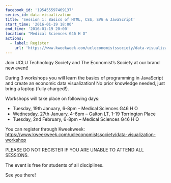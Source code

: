 ```yaml
---
facebook_id: '195455597469137'
series_id: data-visualization
title: 'Session 1: Basics of HTML, CSS, SVG & JavaScript'
start_time: '2016-01-19 18:00'
end_time: '2016-01-19 20:00'
location: "Medical Sciences G46 H O"
actions:
  - label: Register
    url: 'https://www.kweekweek.com/ucleconomistssociety/data-visualization-workshop'
---
```


Join UCLU Technology Society and The Economist’s Society at our brand new event!   

During 3 workshops you will learn the basics of programming in JavaScript and create an economic data visualization! No prior knowledge needed, just bring a laptop (fully charged!).  

Workshops will take place on following days:  
- Tuesday, 19th January, 6-8pm – Medical Sciences G46 H O  
- Wednesday, 27th January, 4-6pm – Galton LT, 1-19 Torrington Place  
- Tuesday, 2nd February, 6-8pm – Medical Sciences G46 H O  

You can register through Kweekweek:  
https://www.kweekweek.com/ucleconomistssociety/data-visualization-workshop  

PLEASE DO NOT REGISTER IF YOU ARE UNABLE TO ATTEND ALL SESSIONS.  

The event is free for students of all disciplines.  

See you there!

